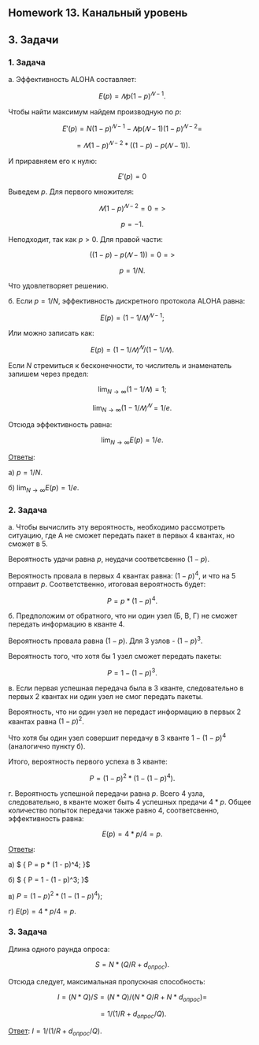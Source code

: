 ## Homework 13. Канальный уровень

## 3. Задачи

### 1. Задача

а. Эффективность ALOHA составляет:

$${ E(p) = 𝑁p(1 − p)^{𝑁-1}. }$$

Чтобы найти максимум найдем производную по ${ p }$:

$${ E'(p) = N(1 − p)^{𝑁-1} − 𝑁p(𝑁 − 1)(1 − p)^{𝑁-2} = }$$

$${ = 𝑁(1 − p)^{𝑁-2} * ((1 − p) − p(𝑁 − 1)). }$$

И приравняем его к нулю:

$${ E'(p) = 0 }$$

Выведем ${ p }$. Для первого множителя:

$${ 𝑁(1 − p)^{𝑁-2} = 0 => }$$

$${ p = -1. }$$

Неподходит, так как ${ p > 0 }$. Для правой части:

$${ ((1 − p) − p(𝑁 − 1)) = 0 => }$$

$${ p = 1 / N. }$$

Что удовлетворяет решению.

б. Если ${ p = 1 / N }$, эффективность дискретного
протокола ALOHA равна:

$${ E(p) = (1 − 1 / 𝑁 )^{𝑁 - 1}; }$$

Или можно записать как:

$${ E(p) = (1 − 1 / 𝑁 )^{𝑁} / (1 − 1 / 𝑁 ). }$$

Если ${ N }$ стремиться к бесконечности, то числитель и знаменатель запишем через предел:

$${ \lim_{N → ∞}{(1 − 1 / 𝑁 )} = 1; }$$

$${ \lim_{N → ∞}{(1 − 1 / 𝑁 )^{𝑁}} = 1 / e. }$$

Отсюда эффективность равна:

$${ \lim_{N → ∞}{E(p)} = 1 / e. }$$

<ins>Ответы</ins>:

а) ${ p = 1 / N. }$

б) ${ \lim_{N → ∞}{E(p)} = 1 / e. }$

### 2. Задача

а. Чтобы вычислить эту вероятность, необходимо рассмотреть ситуацию, где А не сможет передать пакет в первых 4 квантах, но сможет в 5.

Вероятность удачи равна ${ p }$, неудачи соответсвенно ${ (1 - p) }$.

Вероятность провала в первых 4 квантах равна: ${ (1 - p)^4 }$, и что на 5 отправит ${ p }$. Соответственно, итоговая вероятность будет:

$$ { P = p * (1 - p)^4. }$$

б. Предположим от обратного, что ни один узел (Б, В, Г) не сможет передать информацию в кванте 4.

Вероятность провала равна ${ (1 - p) }$. Для 3 узлов - ${ (1 - p)^3 }$.

Вероятность того, что хотя бы 1 узел сможет передать пакеты:

$$ { P = 1 - (1 - p)^3. }$$

в. Если первая успешная передача была в 3 кванте, следовательно в первых 2 квантах ни один узел не смог передать пакеты.

Вероятность, что ни один узел не передаст информацию в первых 2 квантах равна ${ (1 - p)^2 }$.

Что хотя бы один узел совершит передачу в 3 кванте ${ 1 - (1 - p)^4 }$ (аналогично пункту б).

Итого, вероятность первого успеха в 3 кванте:

$${ P = (1 - p)^2 * (1 - (1 - p)^4). }$$

г. Вероятность успешной передачи равна ${ p }$. Всего 4 узла, следовательно, в кванте может быть 4 успешных предачи ${ 4 * p }$. Общее количество попыток передачи также равно 4, соответсвенно, эффективность равна:

$${ E(p) = 4 * p / 4 = p. }$$

<ins>Ответы</ins>:

а) $ { P = p * (1 - p)^4; }$

б) $ { P = 1 - (1 - p)^3; }$

в) ${ P = (1 - p)^2 * (1 - (1 - p)^4); }$

г) ${ E(p) = 4 * p / 4 = p. }$

### 3. Задача

Длина одного раунда опроса:

$${ S = N * (Q / R + d_{опрос}). }$$

Отсюда следует, максимальная пропускная способность:

$${ I =  (N * Q) / S = (N * Q) / (N * Q / R + N * d_{опрос}) = }$$

$${ = 1 / (1 / R + d_{опрос} / Q). }$$

<ins>Ответ</ins>: ${ I = 1 / (1 / R + d_{опрос} / Q). }$
